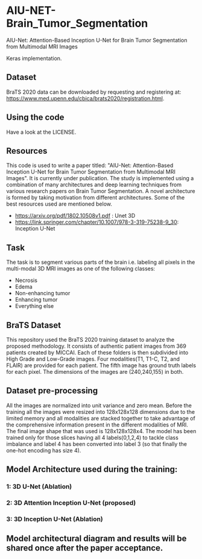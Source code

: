 # AIU-NET-Brain_Tumor_Segmentation
AIU-Net: Attention-Based Inception U-Net for Brain Tumor Segmentation from Multimodal MRI Images

Keras implementation.

## Dataset
BraTS 2020  data can be downloaded by requesting and registering at: https://www.med.upenn.edu/cbica/brats2020/registration.html.

## Using the code
Have a look at the LICENSE.

## Resources
This code is used to write a paper titled: "AIU-Net: Attention-Based Inception U-Net for Brain Tumor Segmentation from Multimodal MRI Images". It is currently under publication. 
The study is implemented using a combination of many architectures and deep learning techniques from various research papers on Brain Tumor Segmentation. A novel architecture is formed by taking motivation from different architectures. Some of the best resources used are mentioned below.

- https://arxiv.org/pdf/1802.10508v1.pdf : Unet 3D
- https://link.springer.com/chapter/10.1007/978-3-319-75238-9_30: Inception U-Net


## Task
The task is to segment various parts of the brain i.e. labeling all pixels in the multi-modal 3D  MRI images as one of the following classes:
- Necrosis
- Edema
- Non-enhancing tumor
- Enhancing tumor 
- Everything else

## BraTS Dataset 
This repository used the BraTS 2020 training dataset to analyze the proposed methodology. It consists of authentic patient images from 369 patients created by MICCAI. Each of these folders is then subdivided into High Grade and Low-Grade images. Four modalities(T1, T1-C, T2, and FLAIR) are provided for each patient. The fifth image has ground truth labels for each pixel. The dimensions of the images are (240,240,155) in both.


## Dataset pre-processing 
All the images are normalized into unit variance and zero mean. Before the training all the images were resized into 128x128x128 dimensions due to the limited memory and all modalities are stacked together to take advantage of the comprehensive information present in the different modalities of MRI. The final image shape that was used is 128x128x128x4. The model has been trained only for those slices having all 4 labels(0,1,2,4) to tackle class imbalance and label 4 has been converted into label 3 (so that finally the one-hot encoding has size 4).

## Model Architecture used during the training:
### 1: 3D U-Net (Ablation)
### 2: 3D Attention Inception U-Net (proposed)
### 3: 3D Inception U-Net (Ablation)

## Model architectural diagram and results will be shared once after the paper acceptance.


